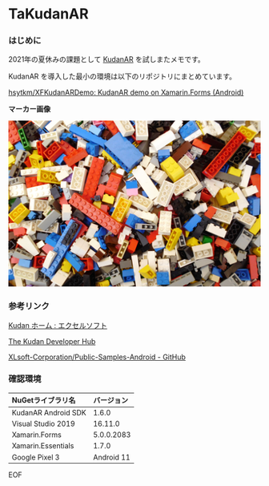 # TaKudanAR

### はじめに

2021年の夏休みの課題として [KudanAR](https://www.xlsoft.com/jp/products/kudan/index.html) を試しまたメモです。

KudanAR を導入した最小の環境は以下のリポジトリにまとめています。

[hsytkm/XFKudanARDemo: KudanAR demo on Xamarin.Forms (Android)](https://github.com/hsytkm/XFKudanARDemo)



**マーカー画像**

![KudanMarker](https://github.com/hsytkm/TaKudanAR/blob/trunk/TaKudanAR/TaKudanAR.Android/Assets/KudanMarker.jpg)

### 参考リンク

[Kudan ホーム : エクセルソフト](https://www.xlsoft.com/jp/products/kudan/index.html)

[The Kudan Developer Hub](https://www.xlsoft.com/doc/kudan/ja/home_jp/)

[XLsoft-Corporation/Public-Samples-Android - GitHub](https://github.com/XLsoft-Corporation/Public-Samples-Android)

### 確認環境

| NuGetライブラリ名   | バージョン |
| :------------------ | :--------- |
| KudanAR Android SDK | 1.6.0      |
| Visual Studio 2019  | 16.11.0    |
| Xamarin.Forms       | 5.0.0.2083 |
| Xamarin.Essentials  | 1.7.0      |
| Google Pixel 3      | Android 11 |

EOF

